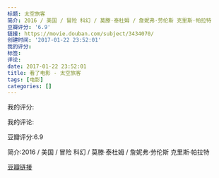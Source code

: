 ```yaml
---
标题: 太空旅客
简介: 2016 / 美国 / 冒险 科幻 / 莫滕·泰杜姆 / 詹妮弗·劳伦斯 克里斯·帕拉特
豆瓣评分: '6.9'
链接: https://movie.douban.com/subject/3434070/
创建时间: '2017-01-22 23:52:01'
我的评分:
标签:
评论:
date: 2017-01-22 23:52:01
title: 看了电影 - 太空旅客
tags: [电影]
categories: []
---
```


我的评分:

我的评论:

豆瓣评分:6.9

简介:2016 / 美国 / 冒险 科幻 / 莫滕·泰杜姆 / 詹妮弗·劳伦斯 克里斯·帕拉特

[豆瓣链接](https://movie.douban.com/subject/3434070/)

